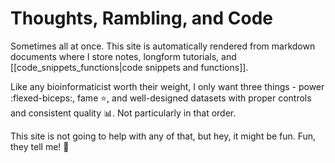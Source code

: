 # Thoughts, Rambling, and Code
Sometimes all at once. This site is automatically rendered from markdown documents where I store notes, longform tutorials, and [[code_snippets_functions|code snippets and functions]].

Like any bioinformaticist worth their weight, I only want three things - power :flexed-biceps:, fame :star:, and well-designed datasets with proper controls and consistent quality :bar_chart:. Not particularly in that order.

This site is not going to help with any of that, but hey, it might be fun. Fun, they tell me! :tada: 